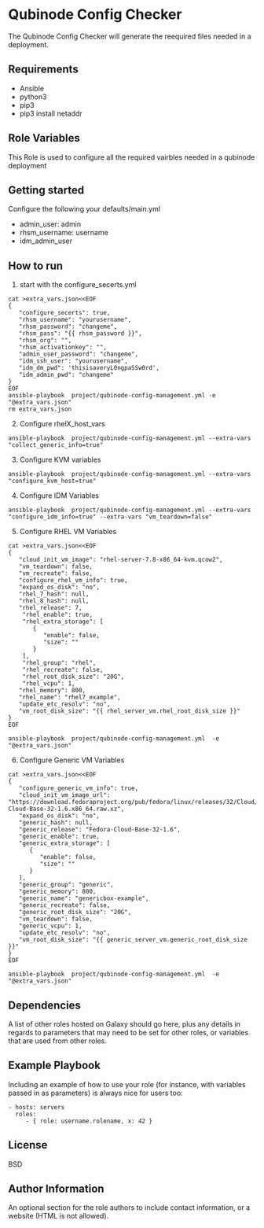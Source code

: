 Qubinode Config Checker 
=========

The Qubinode Config Checker will generate the reequired files needed in a deployment. 

Requirements
------------
* Ansible 
* python3 
* pip3
* pip3 install netaddr

Role Variables
--------------

This Role is used to configure all the required vairbles needed in a qubinode deployment


Getting started 
------------
Configure the following your defaults/main.yml
* admin_user: admin
* rhsm_username: username
* idm_admin_user

How to run
------------
1. start with the configure_secerts.yml 
```
cat >extra_vars.json<<EOF
{
   "configure_secerts": true,
   "rhsm_username": "yourusername",
   "rhsm_password": "changeme",
   "rhsm_pass": "{{ rhsm_password }}",
   "rhsm_org": "",
   "rhsm_activationkey": "",
   "admin_user_password": "changeme",
   "idm_ssh_user": "yourusername",
   "idm_dm_pwd": 'thisisaveryL0ngpaSSw0rd',
   "idm_admin_pwd": "changeme"
}
EOF
ansible-playbook  project/qubinode-config-management.yml -e "@extra_vars.json"
rm extra_vars.json
```

2. Configure rhelX_host_vars
```
ansible-playbook  project/qubinode-config-management.yml --extra-vars "collect_generic_info=true"
```

3. Configure KVM variables
```
ansible-playbook  project/qubinode-config-management.yml --extra-vars "configure_kvm_host=true"
```

4. Configure IDM Variables
```
ansible-playbook  project/qubinode-config-management.yml --extra-vars "configure_idm_info=true" --extra-vars "vm_teardown=false"
```

5. Configure RHEL VM Variables
```
cat >extra_vars.json<<EOF
{
   "cloud_init_vm_image": "rhel-server-7.8-x86_64-kvm.qcow2",
   "vm_teardown": false,
   "vm_recreate": false,
   "configure_rhel_vm_info": true,
   "expand_os_disk": "no",
   "rhel_7_hash": null,
   "rhel_8_hash": null,
   "rhel_release": 7,
    "rhel_enable": true,
    "rhel_extra_storage": [
       {
          "enable": false,
          "size": ""
       }
    ],
    "rhel_group": "rhel",
    "rhel_recreate": false,
    "rhel_root_disk_size": "20G",
    "rhel_vcpu": 1,
   "rhel_memory": 800,
   "rhel_name": "rhel7_example",
   "update_etc_resolv": "no",
   "vm_root_disk_size": "{{ rhel_server_vm.rhel_root_disk_size }}"
}
EOF

ansible-playbook  project/qubinode-config-management.yml  -e "@extra_vars.json"
```

6. Configure Generic VM Variables
```
cat >extra_vars.json<<EOF
{
   "configure_generic_vm_info": true,
   "cloud_init_vm_image_url": "https://download.fedoraproject.org/pub/fedora/linux/releases/32/Cloud/x86_64/images/Fedora-Cloud-Base-32-1.6.x86_64.raw.xz",
   "expand_os_disk": "no",
   "generic_hash": null,
   "generic_release": "Fedora-Cloud-Base-32-1.6",
   "generic_enable": true,
   "generic_extra_storage": [
      {
         "enable": false,
         "size": ""
      }
   ],
   "generic_group": "generic",
   "generic_memory": 800,
   "generic_name": "genericbox-example",
   "generic_recreate": false,
   "generic_root_disk_size": "20G",
   "vm_teardown": false,
   "generic_vcpu": 1,
   "update_etc_resolv": "no",
   "vm_root_disk_size": "{{ generic_server_vm.generic_root_disk_size }}"
}
EOF

ansible-playbook  project/qubinode-config-management.yml  -e "@extra_vars.json"
```

Dependencies
------------

A list of other roles hosted on Galaxy should go here, plus any details in regards to parameters that may need to be set for other roles, or variables that are used from other roles.

Example Playbook
----------------

Including an example of how to use your role (for instance, with variables passed in as parameters) is always nice for users too:

    - hosts: servers
      roles:
         - { role: username.rolename, x: 42 }

License
-------

BSD

Author Information
------------------

An optional section for the role authors to include contact information, or a website (HTML is not allowed).
